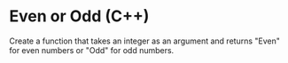 # Even or Odd (C++)
Create a function that takes an integer as an argument and returns "Even" for even numbers or "Odd" for odd numbers.
